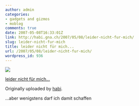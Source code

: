 ```yaml
---
author: admin
categories:
- gadgets and gizmos
- moblog
comments: true
date: 2007-05-08T16:33:01Z
link: http://habi.gna.ch/2007/05/08/leider-nicht-fur-mich/
slug: leider-nicht-fur-mich
title: leider nicht für mich...
url: /2007/05/08/leider-nicht-fur-mich/
wordpress_id: 936
---
```


[![](http://farm1.static.flickr.com/224/490042449_7daac75b13_m.jpg)](http://www.flickr.com/photos/habi/490042449/)
   

 
  [leider nicht für mich...](http://www.flickr.com/photos/habi/490042449/)
    

  Originally uploaded by [habi](http://www.flickr.com/people/habi/).
 



...aber wenigstens darf ich damit schaffen
  

